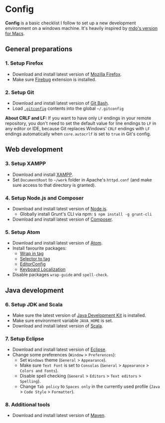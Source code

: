 # Config

**Config** is a basic checklist I follow to set up a new development environment on a windows machine. It's heavily inspired by [mdo's version for Macs](https://www.github.com/mdo/config).

## General preparations

### 1. Setup Firefox

- Download and install latest version of [Mozilla Firefox](https://www.mozilla.org/en-US/firefox/new/).
- Make sure [Firebug](http://www.getfirebug.com/) extension is installed.

### 2. Setup Git

- Download and install latest version of [Git Bash](https://www.git-scm.com/).
- Load [`.gitconfig`](/.gitconfig) contents into the global `~/.gitconfig`

**About CRLF and LF:** If you want to have only `LF` endings in your remote repository, you don't need to set the default value for line endings to `LF` in any editor or IDE, because Git replaces Windows' `CRLF` endings with `LF` endings automatically when `core.autocrlf` is set to `true` in Git's config.

## Web development

### 3. Setup XAMPP
- Download and install [XAMPP](https://www.apachefriends.org/index.html).
- Set `DocumentRoot` to `~/work` folder in Apache's `httpd.conf` (and make sure access to that directory is granted).

### 4. Setup Node.js and Composer

- Download and install latest version of [Node.js](https://www.nodejs.org/en/).
  - Globally install Grunt's CLI via npm: `$ npm install -g grunt-cli`
- Download and install latest version of [Composer](https://www.getcomposer.org).

### 5. Setup Atom

- Download and install latest version of [Atom](https://www.atom.io).
- Install favourite packages:
  - [Wrap in tag](https://www.atom.io/packages/atom-wrap-in-tag)
  - [Selector to tag](https://www.atom.io/packages/selector-to-tag)
  - [EditorConfig](https://www.atom.io/packages/editorconfig)
  - [Keyboard Localization](https://www.atom.io/packages/keyboard-localization)
- Disable packages `wrap-guide` and `spell-check`.

## Java development

### 6. Setup JDK and Scala

- Make sure the latest version of [Java Development Kit](http://www.oracle.com/technetwork/java/javase/downloads/index.html) is installed.
- Make sure environment variable `JAVA_HOME` is set.
- Download and install latest version of [Scala](https://www.scala-lang.org/).

### 7. Setup Eclipse

- Download and install latest version of [Eclipse](https://www.eclipse.org).
- Change some preferences (`Window` > `Preferences`):
  - Set `Windows` theme (`General` > `Appearance`).
  - Make sure `Text Font` is set to `Consolas` (`General` > `Appearance` > `Colors and Fonts`).
  - Disable spell checking (`General` > `Editors` > `Text editors` > `Spelling`).
  - Change `Tab policy` to `Spaces only` in the currently used profile (`Java` > `Code Style` > `Formatter`).

### 8. Additional tools

- Download and install latest version of [Maven](https://maven.apache.org/).
